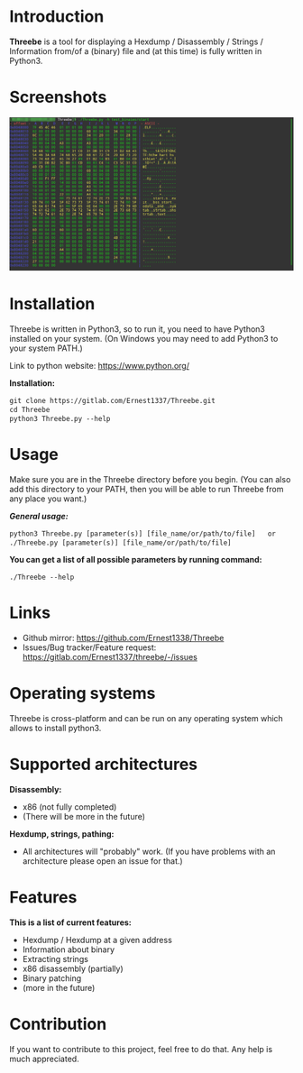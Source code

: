 # **Introduction**

**Threebe** is a tool for displaying a Hexdump / Disassembly / Strings / Information from/of a (binary) file and (at this time) is fully written in Python3.

# **Screenshots**

![](https://raw.githubusercontent.com/Ernest1338/test_threebe1/master/threebe.png)

# **Installation**

Threebe is written in Python3, so to run it, you need to have Python3 installed on your system. 
(On Windows you may need to add Python3 to your system PATH.)

Link to python website: https://www.python.org/

**Installation:**
```
git clone https://gitlab.com/Ernest1337/Threebe.git
cd Threebe
python3 Threebe.py --help
```

# **Usage**

Make sure you are in the Threebe directory before you begin. (You can also add this directory to your PATH, then you will be able to run Threebe from any place you want.)

***General usage:***
```
python3 Threebe.py [parameter(s)] [file_name/or/path/to/file]   or   ./Threebe.py [parameter(s)] [file_name/or/path/to/file]
```


**You can get a list of all possible parameters by running command:**
```
./Threebe --help
```

# **Links**

- Github mirror: https://github.com/Ernest1338/Threebe
- Issues/Bug tracker/Feature request: https://gitlab.com/Ernest1337/threebe/-/issues

# **Operating systems**

Threebe is cross-platform and can be run on any operating system which allows to install python3.

# **Supported architectures**

**Disassembly:**
- x86 (not fully completed)
- (There will be more in the future)

**Hexdump, strings, pathing:**
- All architectures will "probably" work. (If you have problems with an architecture please open an issue for that.)

# **Features**

**This is a list of current features:**
* Hexdump / Hexdump at a given address
* Information about binary
* Extracting strings
* x86 disassembly (partially)
* Binary patching
* (more in the future)

# **Contribution**

If you want to contribute to this project, feel free to do that.
Any help is much appreciated.